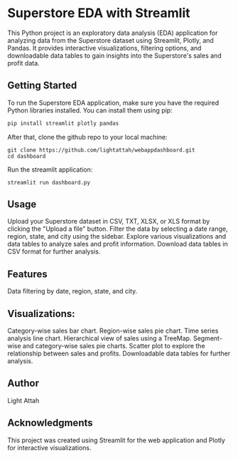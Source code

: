 # Superstore EDA with Streamlit

This Python project is an exploratory data analysis (EDA) application for analyzing data from the Superstore dataset using Streamlit, Plotly, and Pandas. It provides interactive visualizations, filtering options, and downloadable data tables to gain insights into the Superstore's sales and profit data.

## Getting Started

To run the Superstore EDA application, make sure you have the required Python libraries installed. You can install them using pip:

```bash
pip install streamlit plotly pandas
```
After that, clone the github repo to your local machine:
```
git clone https://github.com/lightattah/webappdashboard.git
cd dashboard
```
Run the streamlit application:
```
streamlit run dashboard.py
```

## Usage
Upload your Superstore dataset in CSV, TXT, XLSX, or XLS format by clicking the "Upload a file" button.
Filter the data by selecting a date range, region, state, and city using the sidebar.
Explore various visualizations and data tables to analyze sales and profit information.
Download data tables in CSV format for further analysis.

## Features
Data filtering by date, region, state, and city.

## Visualizations:
Category-wise sales bar chart.
Region-wise sales pie chart.
Time series analysis line chart.
Hierarchical view of sales using a TreeMap.
Segment-wise and category-wise sales pie charts.
Scatter plot to explore the relationship between sales and profits.
Downloadable data tables for further analysis.

## Author
Light Attah

## Acknowledgments
This project was created using Streamlit for the web application and Plotly for interactive visualizations.


